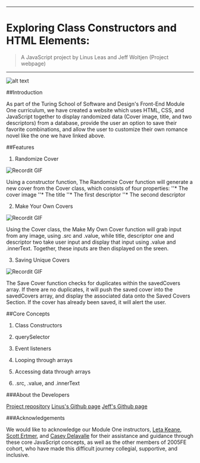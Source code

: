 
---
# Exploring Class Constructors and HTML Elements:
> A JavaScript project by Linus Leas and Jeff Woltjen
>(Project webpage)
---

![alt text](https://imgur.com/JmlG8bj)

##Introduction

As part of the Turing School of Software and Design's Front-End Module One curriculum, we have created a website which uses HTML, CSS, and JavaScript together to display randomized data (Cover image, title, and two descriptors) from a database, provide the user an option to save their favorite combinations, and allow the user to customize their own romance novel like the one we have linked above.

##Features

1. Randomize Cover

![Recordit GIF](http://g.recordit.co/4YrD3EsLRr.gif)

Using a constructor function, The Randomize Cover function will generate a new cover from the Cover class, which consists of four properties:
''* The cover image
''* The title
''* The first descriptor
''* The second descriptor

2. Make Your Own Covers

![Recordit GIF](http://g.recordit.co/fkeTODu4be.gif)

Using the Cover class, the Make My Own Cover function will grab input from any image, using .src and .value, while title, descriptor one and descriptor two take user input and display that input using .value and .innerText. Together, these inputs are then displayed on the sreen.

3. Saving Unique Covers

![Recordit GIF](http://g.recordit.co/CZgJedT4sI.gif)

The Save Cover function checks for duplicates within the savedCovers array. If there are no duplicates, it will push the saved cover into the savedCovers array, and display the associated data onto the Saved Covers Section. If the cover has already been saved, it will alert the user.

##Core Concepts

1. Class Constructors

2. querySelector

3. Event listeners

4. Looping through arrays

5. Accessing data through arrays

6. .src, .value, and .innerText

###About the Developers

[Project repository](https://github.com/Leasw144/romcom)
[Linus's Github page](https://github.com/Leasw144)
[Jeff's Github page](https://github.com/JWoltjen)

###Acknowledgements

We would like to acknowledge our Module One instructors, [Leta Keane](https://github.com/letakeane), [Scott Ertmer](https://github.com/sertmer), and [Casey Delavalle](https://github.com/cbdallavalle) for their assistance and guidance through these core JavaScript concepts, as well as the other members of 2005FE cohort, who have made this difficult journey collegial, supportive, and inclusive.
